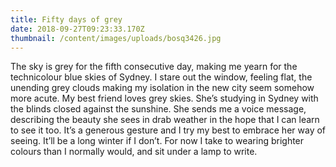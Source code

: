 ```yaml
---
title: Fifty days of grey
date: 2018-09-27T09:23:33.170Z
thumbnail: /content/images/uploads/bosq3426.jpg
---
```

The sky is grey for the fifth consecutive day, making me yearn for the technicolour blue skies of Sydney. I stare out the window, feeling flat, the unending grey clouds making my isolation in the new city seem somehow more acute. My best friend loves grey skies. She’s studying in Sydney with the blinds closed against the sunshine. She sends me a voice message, describing the beauty she sees in drab weather in the hope that I can learn to see it too. It’s a generous gesture and I try my best to embrace her way of seeing. It’ll be a long winter if I don’t. For now I take to wearing brighter colours than I normally would, and sit under a lamp to write.
